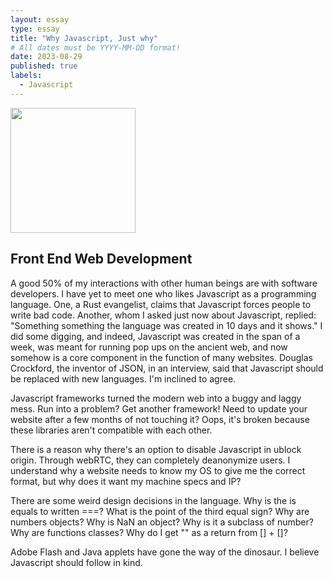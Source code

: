 ```yaml
---
layout: essay
type: essay
title: "Why Javascript, Just why"
# All dates must be YYYY-MM-DD format!
date: 2023-08-29
published: true
labels:
  - Javascript
---
```


<img width="200px" src="https://external-content.duckduckgo.com/iu/?u=https%3A%2F%2Fih1.redbubble.net%2Fimage.316760221.5828%2Fflat%2C800x800%2C075%2Cf.jpg&f=1&nofb=1&ipt=773920d920a57a5cd55f83952e4d390b83190fa2aac49cdd6f44f9fae0b7ab54&ipo=images">

## Front End Web Development
A good 50% of my interactions with other human beings are with software developers. I have yet to meet one who likes Javascript as a programming language. One, a Rust evangelist, claims that Javascript forces people to write bad code. Another, whom I asked just now about Javascript, replied: "Something something the language was created in 10 days and it shows." I did some digging, and indeed, Javascript was created in the span of a week, was meant for running pop ups on the ancient web, and now somehow is a core component in the function of many websites. Douglas Crockford, the inventor of JSON, in an interview, said that Javascript should be replaced with new languages. I'm inclined to agree.

Javascript frameworks turned the modern web into a buggy and laggy mess. Run into a problem? Get another framework! Need to update your website after a few months of not touching it? Oops, it's broken because these libraries aren't compatible with each other.

There is a reason why there's an option to disable Javascript in ublock origin. Through webRTC, they can completely deanonymize users. I understand why a website needs to know my OS to give me the correct format, but why does it want my machine specs and IP?

There are some weird design decisions in the language. Why is the is equals to written ===? What is the point of the third equal sign? Why are numbers objects? Why is NaN an object? Why is it a subclass of number? Why are functions classes? Why do I get "" as a return from [] + []?

Adobe Flash and Java applets have gone the way of the dinosaur. I believe Javascript should follow in kind.
